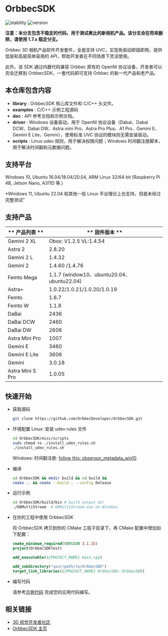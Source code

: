 # OrbbecSDK
![stability](https://img.shields.io/badge/stability-unstable-red) ![version](https://img.shields.io/badge/version-bolt_1.7.4_dev-orange)

**注意：本分支包含不稳定的代码，用于测试奥比的新相机产品。该分支会在将来删除，请使用 1.7.x 稳定分支。**

Orbbec 3D 相机产品软件开发套件，全面支持 UVC，实现免驱动即插即用，提供低层和高层简单易用的 API，帮助开发者在不同场景下灵活使用。

此外，该 SDK 通过内置代码兼容 Orbbec 原有的 OpenNI 协议设备，开发者可以完全迁移到 OrbbecSDK，一套代码即可支持 Orbbec 的新一代产品和老产品。

## 本仓库包含内容

* **library** : OrbbecSDK 核心库文件和 C/C++ 头文件。
* **examples** : C/C++ 示例工程源码
* **doc** : API 参考文档和示例文档。
* **driver** :  Windows 设备驱动，用于 OpenNI 协议设备（Dabai、Dabai DCW、Dabai DW、Astra mini Pro、Astra Pro Plus、A1 Pro、Gemini E、Gemini E Lite、Gemini），使用标准 UVC 协议的模块则无需安装驱动。
* **scripts** : Linux udev 规则，用于解决权限问题；Windows 时间戳注册脚本，用于解决时间戳和元数据问题。

## 支持平台

Windows 10, Ubuntu 16.04/18.04/20.04, ARM Linux 32/64 bit (Raspberry Pi 4B, Jetson Nano, A311D 等.)

*Windows 11, Ubuntu 22.04 和其他一些 Linux 平台理论上也支持，但是未经过完整测试”

## 支持产品

| ** 产品列表 ** | ** 固件版本 ** |
| --- | --- |
| Gemini 2 XL      | Obox: V1.2.5  VL:1.4.54    |
| Astra 2          | 2.8.20                     |
| Gemini 2 L       | 1.4.32                     |
| Gemini 2         | 1.4.60 /1.4.76             |
| Femto Mega       | 1.1.7  (window10、ubuntu20.04、ubuntu22.04)  |
| Astra+           | 1.0.22/1.0.21/1.0.20/1.0.19 |
| Femto            | 1.6.7                       |
| Femto W          | 1.1.8                       |
| DaBai            | 2436                        |
| DaBai DCW        | 2460                        |
| DaBai DW         | 2606                        |
| Astra Mini Pro   | 1007                        |
| Gemini E         | 3460                        |
| Gemini E Lite    | 3606                        |
| Gemini           | 3.0.18                      |
| Astra Mini S Pro | 1.0.05                      |

## 快速开始

* 获取源码

    ```bash
    git clone https://github.com/OrbbecDeveloper/OrbbecSDK.git
    ```

* 环境配置
    Linux: 安装 udev rules 文件

    ``` bash
    cd OrbbecSDK/misc/scripts
    sudo chmod +x ./install_udev_rules.sh
    ./install_udev_rules.sh
    ```

    Windows: 时间戳注册: [follow this: obsensor_metadata_win10](misc\scripts\obsensor_metadata_win10.md)

* 编译

    ```bash
    cd OrbbecSDK && mkdir build && cd build &&
    cmake .. && cmake --build . --config Release
    ```

* 运行示例

    ```bash
    cd OrbbecSDK/build/bin # build output dir
    ./OBMultiStream  # OBMultiStream.exe on Windows
    ```

* 在你的工程中使用 OrbbecSDK

    将 OrbbecSDK 拷贝到你的 CMake 工程子目录下，再 CMake 配置中增加如下配置：

    ```cmake
    cmake_minimum_required(VERSION 3.1.15)
    project(OrbbecSDKTest)

    add_executable(${PROJECT_NAME} main.cpp)

    add_subdirectory("your/path/to/OrbbecSDK")
    target_link_libraries(${PROJECT_NAME} OrbbecSDK::OrbbecSDK)
    ```

* 编写代码

    请参考[示例代码](examples/README_CN.md) 完成您的应用代码编写。

## 相关链接

* [3D 视觉开发者社区](https://developer.orbbec.com.cn/)
* [OrbbecSDK 主页](https://developer.orbbec.com.cn/develop_details.html?id=1)
